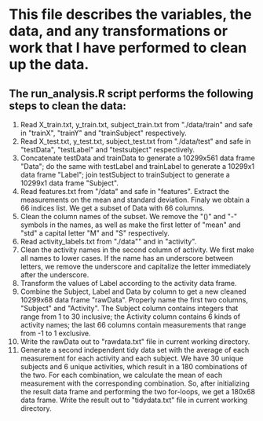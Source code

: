 This file describes the variables, the data, and any transformations or work that I have performed to clean up the data.
========
## The run_analysis.R script performs the following steps to clean the data:

1. Read X_train.txt, y_train.txt, subject_train.txt from "./data/train" and safe in "trainX", "trainY" and "trainSubject" respectively.
2. Read X_test.txt, y_test.txt, subject_test.txt from "./data/test" and safe in "testData", "testLabel" and "testsubject" respectively.
3. Concatenate testData and trainData to generate a 10299x561 data frame "Data"; do the same with testLabel and trainLabel to generate a 10299x1 data frame "Label"; join testSubject to trainSubject to generate a 10299x1 data frame "Subject".
4. Read features.txt from "/data" and safe in "features". Extract the measurements on the mean and standard deviation. Finaly we obtain a 66 indices list. We get a subset of Data with 66 columns.
5. Clean the column names of the subset. We remove the "()" and "-" symbols in the names, as well as make the first letter of "mean" and "std" a capital letter "M" and "S" respectively.
6. Read activity_labels.txt  from  "./data"" and in "activity".
7. Clean the activity names in the second column of activity. We first make all names to lower cases. If the name has an underscore between letters, we remove the underscore and capitalize the letter immediately after the underscore.
8. Transform the values of Label according to the activity data frame.
9. Combine the Subject, Label and Data by column to get a new cleaned 10299x68 data frame "rawData". Properly name the first two columns, "Subject" and "Activity". The Subject column contains integers that range from 1 to 30 inclusive; the Activity column contains 6 kinds of activity names; the last 66 columns contain measurements that range from -1 to 1 exclusive.
10. Write the rawData out to "rawdata.txt" file in current working directory.
11. Generate a second independent tidy data set with the average of each measurement for each activity and each subject. 
 We have 30 unique subjects and 6 unique activities, which result in a 180 combinations of the two. For each combination, we calculate the mean of each measurement with the corresponding combination. So, after initializing the result data frame and performing the two for-loops, we get a 180x68 data frame.
Write the result out to "tidydata.txt" file in current working directory.
